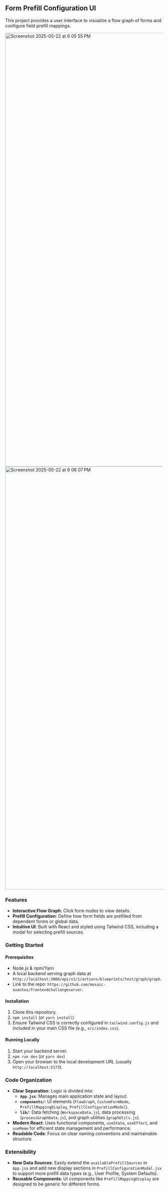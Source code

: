 ## Form Prefill Configuration UI

This project provides a user interface to visualize a flow graph of forms and configure field prefill mappings.

<img width="1382" alt="Screenshot 2025-05-22 at 6 05 55 PM" src="https://github.com/user-attachments/assets/a01cdcff-5eaa-4a54-bd57-7a8871348585" />

<img width="1348" alt="Screenshot 2025-05-22 at 6 06 07 PM" src="https://github.com/user-attachments/assets/909f45c8-9059-4bca-a17a-84824ee32b91" />

### Features

* **Interactive Flow Graph**: Click form nodes to view details.
* **Prefill Configuration**: Define how form fields are prefilled from dependent forms or global data.
* **Intuitive UI**: Built with React and styled using Tailwind CSS, including a modal for selecting prefill sources.

### Getting Started

#### Prerequisites
* Node.js & npm/Yarn
* A local backend serving graph data at `http://localhost:3000/api/v1/1/actions/blueprints/test/graph/graph`.
*   Link to the repo: `https://github.com/mosaic-avantos/frontendchallengeserver`.

#### Installation
1.  Clone this repository.
2.  `npm install` (or `yarn install`)
3.  Ensure Tailwind CSS is correctly configured in `tailwind.config.js` and included in your main CSS file (e.g., `src/index.css`).

#### Running Locally
1.  Start your backend server.
2.  `npm run dev` (or `yarn dev`)
3.  Open your browser to the local development URL (usually `http://localhost:5173`).

### Code Organization

* **Clear Separation**: Logic is divided into:
    * **`App.jsx`**: Manages main application state and layout.
    * **`components/`**: UI elements (`FlowGraph`, `CustomFormNode`, `PrefillMappingDisplay`, `PrefillConfigurationModal`).
    * **`lib/`**: Data fetching (`WorkspaceData.js`), data processing (`processGraphData.js`), and graph utilities (`graphUtils.js`).
* **Modern React**: Uses functional components, `useState`, `useEffect`, and `useMemo` for efficient state management and performance.
* **Readable Code**: Focus on clear naming conventions and maintainable structure.

### Extensibility

* **New Data Sources**: Easily extend the `availablePrefillSources` in `App.jsx` and add new display sections in `PrefillConfigurationModal.jsx` to support more prefill data types (e.g., User Profile, System Defaults).
* **Reusable Components**: UI components like `PrefillMappingDisplay` are designed to be generic for different forms.
